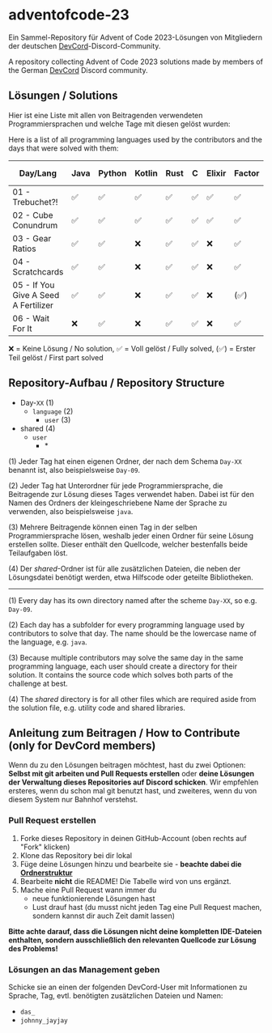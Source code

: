 # adventofcode-23

Ein Sammel-Repository für Advent of Code 2023-Lösungen von Mitgliedern der deutschen [DevCord](https://discord.gg/tNMq2K4)-Discord-Community.

A repository collecting Advent of Code 2023 solutions made by members of the German [DevCord](https://discord.gg/tNMq2K4) Discord community.

## Lösungen / Solutions

Hier ist eine Liste mit allen von Beitragenden verwendeten Programmiersprachen und welche Tage mit diesen gelöst wurden:

Here is a list of all programming languages used by the contributors and the days that were solved with them:

| Day/Lang                             | Java | Python | Kotlin | Rust | C  | Elixir | Factor | Haskell | JavaScript | Perl | TypeScript | Go   | Ruby | Clojure | x86 Assembly |
|--------------------------------------|------|--------|--------|------|----|--------|--------|---------|------------|------|------------|------|------|---------|--------------|
| 01 - Trebuchet?!                     | ✅   | ✅     | ✅     | ✅   | ✅ | ✅     | ✅     | ✅      | ✅         | ✅   | ✅         | (✅) | ✅   | (✅)    | ✅           |
| 02 - Cube Conundrum                  | ✅   | ✅     | ✅     | ✅   | ✅ | ✅     | ✅     | ✅      | ✅         | ✅   | ✅         | ✅   | ✅   | ✅      | ✅           |
| 03 - Gear Ratios                     | ✅   | ✅     | ❌     | ✅   | ✅ | ❌     | ✅     | ✅      | ❌         | ✅   | ✅         | ❌   | ❌   | ❌      | ✅           |
| 04 - Scratchcards                    | ✅   | ✅     | ❌     | ✅   | ✅ | ❌     | ✅     | ✅      | ❌         | ✅   | ✅         | ❌   | ✅   | ✅      | ✅           |
| 05 - If You Give A Seed A Fertilizer | ✅   | ✅     | ❌     | ✅   | ✅ | ❌     | (✅)   | ❌      | ❌         | ✅   | ❌         | ❌   | ✅   | ❌      | ❌           |
| 06 - Wait For It                     | ❌   | ✅     | ❌     | ✅   | ✅ | ❌     | ✅     | ✅      | ❌         | ❌   | ✅         | ❌   | ❌   | ❌      | ❌           |

<!-- | XX - Day | ❌  | ❌     | ❌     | ❌  | ❌     | ❌   | ❌   | ❌  | ❌   | ❌   | ❌   | ❌     | ❌  | ❌      | ❌         | ❌   | ❌      | ❌         | ❌    | ❌  | ❌    | -->

❌   = Keine Lösung / No solution,
✅   = Voll gelöst / Fully solved,
(✅) = Erster Teil gelöst / First part solved

## Repository-Aufbau / Repository Structure
- Day-`XX`       (1) 
  - `language`        (2)
    - `user`    (3)
- shared        (4)
  - `user`
    - \*    

(1) Jeder Tag hat einen eigenen Ordner, der nach dem Schema `Day-XX` benannt ist, also beispielsweise `Day-09`.

(2) Jeder Tag hat Unterordner für jede Programmiersprache, die Beitragende zur Lösung dieses Tages verwendet haben. Dabei ist für den Namen des Ordners der kleingeschriebene Name der Sprache zu verwenden, also beispielsweise `java`.

(3) Mehrere Beitragende können einen Tag in der selben Programmiersprache lösen, weshalb jeder einen Ordner für seine Lösung erstellen sollte. Dieser enthält den Quellcode, welcher bestenfalls beide Teilaufgaben löst.

(4) Der *shared*-Ordner ist für alle zusätzlichen Dateien, die neben der Lösungsdatei benötigt werden, etwa Hilfscode oder geteilte Bibliotheken.

---

(1) Every day has its own directory named after the scheme `Day-XX`, so e.g. `Day-09`.

(2) Each day has a subfolder for every programming language used by contributors to solve that day. The name should be the lowercase name of the language, e.g. `java`. 

(3) Because multiple contributors may solve the same day in the same programming language, each user should create a directory for their solution. It contains the source code which solves both parts of the challenge at best.

(4) The *shared* directory is for all other files which are required aside from the solution file, e.g. utility code and shared libraries.

## Anleitung zum Beitragen / How to Contribute (only for DevCord members)
Wenn du zu den Lösungen beitragen möchtest, hast du zwei Optionen: **Selbst mit git arbeiten und Pull Requests erstellen** oder **deine Lösungen der Verwaltung dieses Repositories auf Discord schicken**. Wir empfehlen ersteres, wenn du schon mal git benutzt hast, und zweiteres, wenn du von diesem System nur Bahnhof verstehst.

### Pull Request erstellen

1. Forke dieses Repository in deinen GitHub-Account (oben rechts auf "Fork" klicken)
2. Klone das Repository bei dir lokal
3. Füge deine Lösungen hinzu und bearbeite sie - **beachte dabei die [Ordnerstruktur](#repository-aufbau--repository-structure)**
4. Bearbeite **nicht** die README! Die Tabelle wird von uns ergänzt.
5. Mache eine Pull Request wann immer du
   - neue funktionierende Lösungen hast
   - Lust drauf hast (du musst nicht jeden Tag eine Pull Request machen, sondern kannst dir auch Zeit damit lassen)

**Bitte achte darauf, dass die Lösungen nicht deine kompletten IDE-Dateien enthalten, sondern ausschließlich den relevanten Quellcode zur Lösung des Problems!**

### Lösungen an das Management geben
Schicke sie an einen der folgenden DevCord-User mit Informationen zu Sprache, Tag, evtl. benötigten zusätzlichen Dateien und Namen:
   - `das_`
   - `johnny_jayjay`
   
